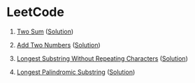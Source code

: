 # LeetCode

1. [Two Sum](https://leetcode.com/problems/two-sum/) ([Solution](/leetcode/1-two_sum.cpp))

2. [Add Two Numbers](https://leetcode.com/problems/add-two-numbers/) ([Solution](/leetcode/2-add_two_numbers.cpp))

3. [Longest Substring Without Repeating Characters](https://leetcode.com/problems/longest-substring-without-repeating-characters/) ([Solution](/leetcode/3-longest_substring_without_repeating_characters.cpp))

5. [Longest Palindromic Substring](https://leetcode.com/problems/longest-palindromic-substring/) ([Solution](/leetcode/5-longest_palindromic_substring.cpp))
